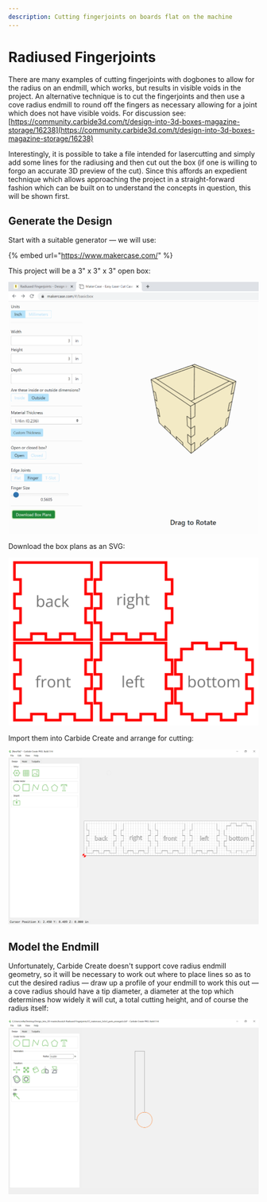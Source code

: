 ```yaml
---
description: Cutting fingerjoints on boards flat on the machine
---
```


# Radiused Fingerjoints

There are many examples of cutting fingerjoints with dogbones to allow for the radius on an endmill, which works, but results in visible voids in the project. An alternative technique is to cut the fingerjoints and then use a cove radius endmill to round off the fingers as necessary allowing for a joint which does not have visible voids. For discussion see: [https://community.carbide3d.com/t/design-into-3d-boxes-magazine-storage/16238](https://community.carbide3d.com/t/design-into-3d-boxes-magazine-storage/16238)

Interestingly, it is possible to take a file intended for lasercutting and simply add some lines for the radiusing and then cut out the box \(if one is willing to forgo an accurate 3D preview of the cut\). Since this affords an expedient technique which allows approaching the project in a straight-forward fashion which can be built on to understand the concepts in question, this will be shown first.

## Generate the Design

Start with a suitable generator ― we will use:

{% embed url="https://www.makercase.com/" %}

This project will be a 3" x 3" x 3" open box:

![MakerCase: 3&quot; x 3&quot; x 3&quot; Open Box](.gitbook/assets/makercase_3x3x3_open%20%281%29.png)

Download the box plans as an SVG:

![MakerCase: 3&quot; x 3&quot; x 3&quot; Open Box: SVG Plans](.gitbook/assets/box.svg)

Import them into Carbide Create and arrange for cutting:

![Carbide Create: 3&quot; x 3&quot; x 3&quot; Open Box: SVG Plans: Imported and arranged](.gitbook/assets/cc_makercase_3x3x3_import.png)

## Model the Endmill

Unfortunately, Carbide Create doesn't support cove radius endmill geometry, so it will be necessary to work out where to place lines so as to cut the desired radius ― draw up a profile of your endmill to work this out ― a cove radius should have a tip diameter, a diameter at the top which determines how widely it will cut, a total cutting height, and of course the radius itself:

![Cove radius endmill: 1/4&quot; radius](.gitbook/assets/tool_cove_radius_0_25.png)

